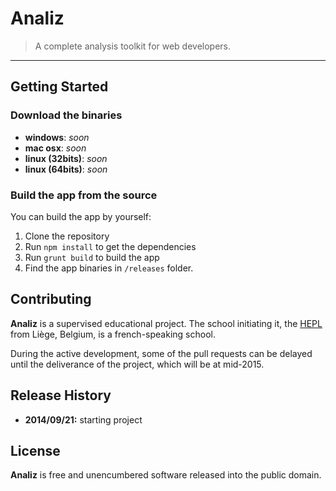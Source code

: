 # Analiz

> A complete analysis toolkit for web developers.

* * *

## Getting Started

### Download the binaries

* **windows**: _soon_
* **mac osx**: _soon_
* **linux (32bits)**: _soon_
* **linux (64bits)**: _soon_

### Build the app from the source

You can build the app by yourself:

1. Clone the repository
2. Run `npm install` to get the dependencies
3. Run `grunt build` to build the app
4. Find the app binaries in `/releases` folder.

## Contributing

**Analiz** is a supervised educational project. The school initiating it, the [HEPL](http://www.provincedeliege.be/hauteecole) from Liège, Belgium, is a french-speaking school.

During the active development, some of the pull requests can be delayed until the deliverance of the project, which will be at mid-2015.

## Release History

* **2014/09/21:** starting project

## License

**Analiz** is free and unencumbered software released into the public domain.
